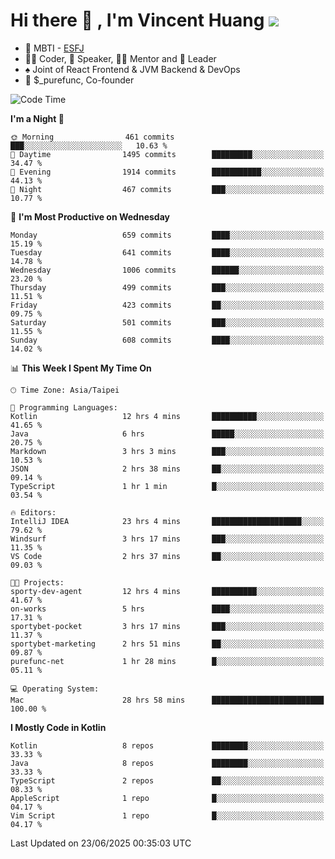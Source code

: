 # Hi there 👋 , I'm Vincent Huang ![](https://komarev.com/ghpvc/?username=Jian-Min-Huang)
- 👀 MBTI - [ESFJ](https://www.16personalities.com/esfj-personality)
- 👨‍💻 Coder, 🎤 Speaker, 👨‍🏫 Mentor and 🚀 Leader
- ♠️ Joint of React Frontend & JVM Backend & DevOps
- 💼 $_purefunc, Co-founder

<!--START_SECTION:waka-->
![Code Time](http://img.shields.io/badge/Code%20Time-5%2C486%20hrs%2025%20mins-blue)

**I'm a Night 🦉** 

```text
🌞 Morning                461 commits         ███░░░░░░░░░░░░░░░░░░░░░░   10.63 % 
🌆 Daytime                1495 commits        █████████░░░░░░░░░░░░░░░░   34.47 % 
🌃 Evening                1914 commits        ███████████░░░░░░░░░░░░░░   44.13 % 
🌙 Night                  467 commits         ███░░░░░░░░░░░░░░░░░░░░░░   10.77 % 
```
📅 **I'm Most Productive on Wednesday** 

```text
Monday                   659 commits         ████░░░░░░░░░░░░░░░░░░░░░   15.19 % 
Tuesday                  641 commits         ████░░░░░░░░░░░░░░░░░░░░░   14.78 % 
Wednesday                1006 commits        ██████░░░░░░░░░░░░░░░░░░░   23.20 % 
Thursday                 499 commits         ███░░░░░░░░░░░░░░░░░░░░░░   11.51 % 
Friday                   423 commits         ██░░░░░░░░░░░░░░░░░░░░░░░   09.75 % 
Saturday                 501 commits         ███░░░░░░░░░░░░░░░░░░░░░░   11.55 % 
Sunday                   608 commits         ████░░░░░░░░░░░░░░░░░░░░░   14.02 % 
```


📊 **This Week I Spent My Time On** 

```text
🕑︎ Time Zone: Asia/Taipei

💬 Programming Languages: 
Kotlin                   12 hrs 4 mins       ██████████░░░░░░░░░░░░░░░   41.65 % 
Java                     6 hrs               █████░░░░░░░░░░░░░░░░░░░░   20.75 % 
Markdown                 3 hrs 3 mins        ███░░░░░░░░░░░░░░░░░░░░░░   10.53 % 
JSON                     2 hrs 38 mins       ██░░░░░░░░░░░░░░░░░░░░░░░   09.14 % 
TypeScript               1 hr 1 min          █░░░░░░░░░░░░░░░░░░░░░░░░   03.54 % 

🔥 Editors: 
IntelliJ IDEA            23 hrs 4 mins       ████████████████████░░░░░   79.62 % 
Windsurf                 3 hrs 17 mins       ███░░░░░░░░░░░░░░░░░░░░░░   11.35 % 
VS Code                  2 hrs 37 mins       ██░░░░░░░░░░░░░░░░░░░░░░░   09.03 % 

🐱‍💻 Projects: 
sporty-dev-agent         12 hrs 4 mins       ██████████░░░░░░░░░░░░░░░   41.67 % 
on-works                 5 hrs               ████░░░░░░░░░░░░░░░░░░░░░   17.31 % 
sportybet-pocket         3 hrs 17 mins       ███░░░░░░░░░░░░░░░░░░░░░░   11.37 % 
sportybet-marketing      2 hrs 51 mins       ██░░░░░░░░░░░░░░░░░░░░░░░   09.87 % 
purefunc-net             1 hr 28 mins        █░░░░░░░░░░░░░░░░░░░░░░░░   05.11 % 

💻 Operating System: 
Mac                      28 hrs 58 mins      █████████████████████████   100.00 % 
```

**I Mostly Code in Kotlin** 

```text
Kotlin                   8 repos             ████████░░░░░░░░░░░░░░░░░   33.33 % 
Java                     8 repos             ████████░░░░░░░░░░░░░░░░░   33.33 % 
TypeScript               2 repos             ██░░░░░░░░░░░░░░░░░░░░░░░   08.33 % 
AppleScript              1 repo              █░░░░░░░░░░░░░░░░░░░░░░░░   04.17 % 
Vim Script               1 repo              █░░░░░░░░░░░░░░░░░░░░░░░░   04.17 % 
```




 Last Updated on 23/06/2025 00:35:03 UTC
<!--END_SECTION:waka-->
